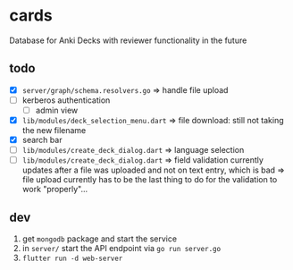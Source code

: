 # cards
Database for Anki Decks with reviewer functionality in the future

## todo
- [x] `server/graph/schema.resolvers.go` => handle file upload
- [ ] kerberos authentication
    - [ ] admin view
- [x] `lib/modules/deck_selection_menu.dart` => file download: still not taking the new filename
- [x] search bar
- [ ] `lib/modules/create_deck_dialog.dart` => language selection
- [ ] `lib/modules/create_deck_dialog.dart` => field validation currently updates after a file was uploaded and not on text entry, which is bad => file upload currently has to be the last thing to do for the validation to work "properly"...

## dev
1. get `mongodb` package and start the service
2. in `server/` start the API endpoint via `go run server.go`
3. `flutter run -d web-server`
